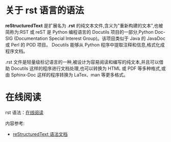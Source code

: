 # 关于 rst 语言的语法

**reStructuredText** 是扩展名为 **.rst** 的纯文本文件,含义为"重新构建的文本",也被简称为:RST 或 reST 是 Python 编程语言的 Docutils 项目的一部分,Python Doc-SIG (Documentation Special Interest Group)。该项目类似于 Java 的 JavaDoc 或 Perl 的 POD 项目。 Docutils 能够从 Python 程序中提取注释和信息,格式化成程序文档。

.rst 文件是轻量级标记语言的一种,被设计为容易阅读和编写的纯文本,并且可以借助 Docutils 这样的程序进行文档处理,也可以转换为 HTML 或 PDF 等多种格式,或由 Sphinx-Doc 这样的程序转换为 LaTex、man 等更多格式。

# 在线阅读

rst 语法：[在线阅读](https://selfteachingroad.cn/sub/rstSyntax/)

内容参考:

- [reStructuredText 语法文档](https://3vshej.cn/rstSyntax)

